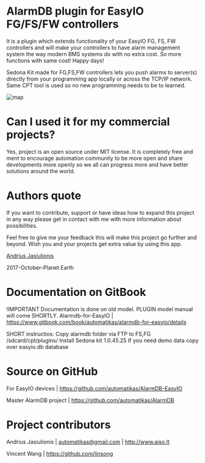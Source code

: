 # AlarmDB plugin for EasyIO FG/FS/FW controllers

It is a plugin which extends functionality of your EasyIO FG, FS, FW controllers and will make your controllers to have alarm management system the way modern BMS systems do with no extra cost. So more functions with same cost! Happy days!

Sedona Kit made for FG,FS,FW controllers lets you push alarms to server(s) directly from your programming app locally or across the TCP/IP network. Same CPT tool is used so no new programming needs to be to learned.

![map](https://github.com/automatikas/AlarmDB/raw/master/docs/img/network_leaf.PNG)

# Can I used it for my commercial projects?
Yes, project is an open source under MIT license. It is completely free and ment to encourage automation community to be more open and share developments more openly so we all can progress more and have better solutions around the world.

# Authors quote
If you want to contribute, support or have ideas how to expand this project in any way please get in contact with me with more information about possibilities.

Feel free to give me your feedback this will make this project go further and beyond. Wish you and your projects get extra value by using this app.

[Andrius Jasiulionis](https://www.linkedin.com/in/andriusjasiulionis/)

2017-October-Planet Earth
# Documentation on GitBook

!IMPORTANT Documentation is done on old model. PLUGIN model manual will come SHORTLY.
Alarmdb-for-EasyIO | https://www.gitbook.com/book/automatikas/alarmdb-for-easyio/details

SHORT instructios:
Copy alarmdb folder via FTP to FS,FG /sdcard/cpt/plugins/
Install Sedona kit 1.0.45.25
If you need demo data copy over easyio.db database

# Source on GitHub
For EasyIO devices | https://github.com/automatikas/AlarmDB-EasyIO

Master AlarmDB project | https://github.com/automatikas/AlarmDB

# Project contributors
Andrius Jasiulionis | automatikas@gmail.com | http://www.ajso.lt

Vincent Wang | https://github.com/linsong
